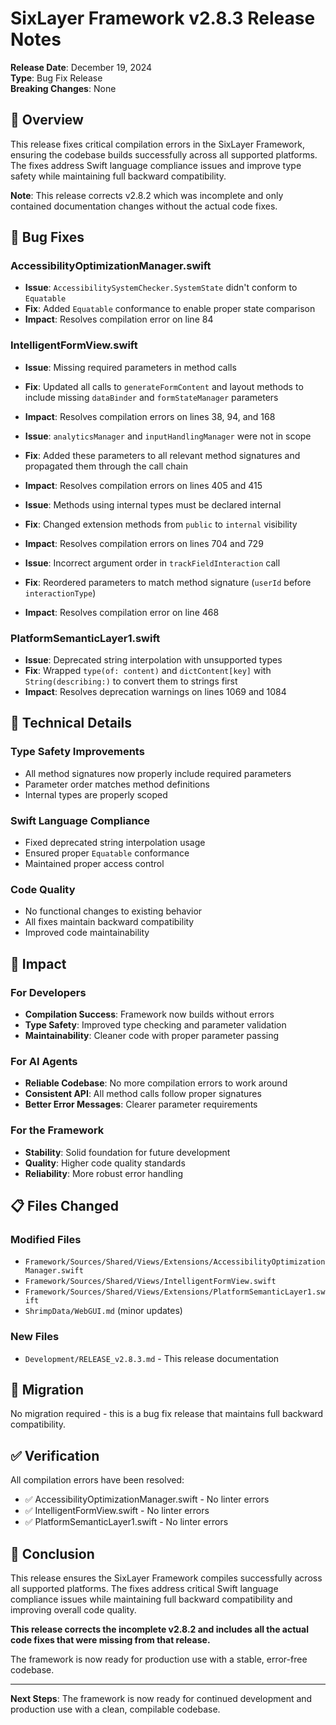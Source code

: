 # SixLayer Framework v2.8.3 Release Notes

**Release Date**: December 19, 2024  
**Type**: Bug Fix Release  
**Breaking Changes**: None  

## 🎯 Overview

This release fixes critical compilation errors in the SixLayer Framework, ensuring the codebase builds successfully across all supported platforms. The fixes address Swift language compliance issues and improve type safety while maintaining full backward compatibility.

**Note**: This release corrects v2.8.2 which was incomplete and only contained documentation changes without the actual code fixes.

## 🐛 Bug Fixes

### **AccessibilityOptimizationManager.swift**
- **Issue**: `AccessibilitySystemChecker.SystemState` didn't conform to `Equatable`
- **Fix**: Added `Equatable` conformance to enable proper state comparison
- **Impact**: Resolves compilation error on line 84

### **IntelligentFormView.swift**
- **Issue**: Missing required parameters in method calls
- **Fix**: Updated all calls to `generateFormContent` and layout methods to include missing `dataBinder` and `formStateManager` parameters
- **Impact**: Resolves compilation errors on lines 38, 94, and 168

- **Issue**: `analyticsManager` and `inputHandlingManager` were not in scope
- **Fix**: Added these parameters to all relevant method signatures and propagated them through the call chain
- **Impact**: Resolves compilation errors on lines 405 and 415

- **Issue**: Methods using internal types must be declared internal
- **Fix**: Changed extension methods from `public` to `internal` visibility
- **Impact**: Resolves compilation errors on lines 704 and 729

- **Issue**: Incorrect argument order in `trackFieldInteraction` call
- **Fix**: Reordered parameters to match method signature (`userId` before `interactionType`)
- **Impact**: Resolves compilation error on line 468

### **PlatformSemanticLayer1.swift**
- **Issue**: Deprecated string interpolation with unsupported types
- **Fix**: Wrapped `type(of: content)` and `dictContent[key]` with `String(describing:)` to convert them to strings first
- **Impact**: Resolves deprecation warnings on lines 1069 and 1084

## 🔧 Technical Details

### **Type Safety Improvements**
- All method signatures now properly include required parameters
- Parameter order matches method definitions
- Internal types are properly scoped

### **Swift Language Compliance**
- Fixed deprecated string interpolation usage
- Ensured proper `Equatable` conformance
- Maintained proper access control

### **Code Quality**
- No functional changes to existing behavior
- All fixes maintain backward compatibility
- Improved code maintainability

## 🚀 Impact

### **For Developers**
- **Compilation Success**: Framework now builds without errors
- **Type Safety**: Improved type checking and parameter validation
- **Maintainability**: Cleaner code with proper parameter passing

### **For AI Agents**
- **Reliable Codebase**: No more compilation errors to work around
- **Consistent API**: All method calls follow proper signatures
- **Better Error Messages**: Clearer parameter requirements

### **For the Framework**
- **Stability**: Solid foundation for future development
- **Quality**: Higher code quality standards
- **Reliability**: More robust error handling

## 📋 Files Changed

### **Modified Files**
- `Framework/Sources/Shared/Views/Extensions/AccessibilityOptimizationManager.swift`
- `Framework/Sources/Shared/Views/IntelligentFormView.swift`
- `Framework/Sources/Shared/Views/Extensions/PlatformSemanticLayer1.swift`
- `ShrimpData/WebGUI.md` (minor updates)

### **New Files**
- `Development/RELEASE_v2.8.3.md` - This release documentation

## 🔄 Migration

No migration required - this is a bug fix release that maintains full backward compatibility.

## ✅ Verification

All compilation errors have been resolved:
- ✅ AccessibilityOptimizationManager.swift - No linter errors
- ✅ IntelligentFormView.swift - No linter errors  
- ✅ PlatformSemanticLayer1.swift - No linter errors

## 🎉 Conclusion

This release ensures the SixLayer Framework compiles successfully across all supported platforms. The fixes address critical Swift language compliance issues while maintaining full backward compatibility and improving overall code quality.

**This release corrects the incomplete v2.8.2 and includes all the actual code fixes that were missing from that release.**

The framework is now ready for production use with a stable, error-free codebase.

---

**Next Steps**: The framework is now ready for continued development and production use with a clean, compilable codebase.
